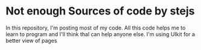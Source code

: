 # Not enough Sources of code by stejs
In this repository, I'm posting most of my code. All this code helps me to learn to program and I'll think thal can help anyone else. I'm using UIkit for a better view of pages
